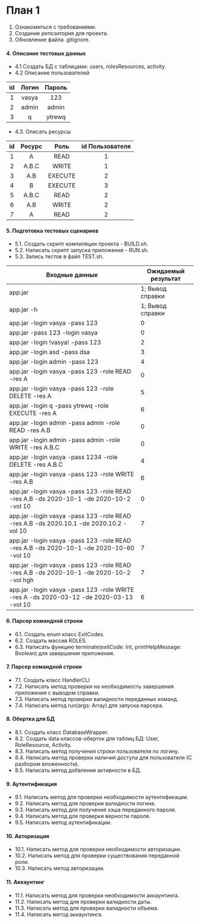 # План 1
1. Ознакомиться с требованиями.
2. Создание репозитория для проекта.
3. Обновление файла .gitignore.
#### 4. Описание тестовых данных
- 4.1 Создать БД с таблицами: users, rolesResources, activity.
- 4.2 Описание пользователей

|id     | Логин       | Пароль  |           
|:-----:|:-----------:|:-------:|
|1      | vasya       | 123     |
|2      | admin       | admin   |
|3      | q           | ytrewq  |

- 4.3. Описать ресурсы
  
|id     | Ресурс |Роль   | id Пользователя |         
|:-----:|:------:|:-----:|:-----------:|
|1      | A      | READ  | 1           |
|2      | A.B.C  | WRITE | 1           |
|3      | A.B    |EXECUTE| 2           | 
|4      | B      |EXECUTE| 3           |  
|5      | A.B.C  |READ   | 2           |   
|6      | A.B    |WRITE  | 2           |
|7      | A      |READ   | 2           |
  

#### 5. Подготовка тестовых сценариев
- 5.1. Создать скрипт компиляции проекта - BUILD.sh.
- 5.2. Написать скрипт запуска приложения - RUN.sh.
- 5.3. Запись тестов в файл TEST.sh.

| Входные данные                                               | Ожидаемый результат |
| ------------------------------------------------------------ |  -----------------  |
|app.jar                                                       | 1; Вывод справки    |
|app.jar -h                                                    | 1; Вывод справки    |
|app.jar -login vasya -pass 123                                | 0                   |
|app.jar -pass 123 -login vasya                                | 0                   |
|app.jar -login !vasya! -pass 123                              | 2                   | 
|app.jar -login asd -pass dsa                                  | 3                   |
|app.jar -login admin -pass 123                                | 4                   |
|app.jar -login vasya -pass 123 -role READ -res A              | 0                   |
|app.jar -login vasya -pass 123 -role DELETE -res A            | 5                   |
|app.jar -login q -pass ytrewq -role EXECUTE -res A            | 6                   |
|app.jar -login admin -pass admin -role READ -res A.B          | 0                   |
|app.jar -login admin -pass admin -role WRITE -res A.B.C       | 0                   |
|app.jar -login vasya -pass 1234 -role DELETE -res A.B.C       | 4                   |
|app.jar -login vasya -pass 123 -role WRITE -res A.B           | 6                   |
|app.jar -login vasya -pass 123 -role READ -res A.B -ds 2020-10-1 -de 2020-10-2 -vol 10   | 0                   |
|app.jar -login vasya -pass 123 -role READ -res A.B -ds 2020.10.1 -de 2020.10.2 -vol 10   | 7                   |
|app.jar -login vasya -pass 123 -role READ -res A.B -ds 2020-10-1 -de 2020-10-60 -vol 10  | 7                   |
|app.jar -login vasya -pass 123 -role READ -res A.B -ds 2020-10-1 -de 2020-10-2  -vol hgh | 7                   |
|app.jar -login vasya -pass 123 -role WRITE -res A -ds 2020-03-12 -de 2020-03-13 -vol 10  | 6                   |

#### 6. Парсер командной строки
- 6.1. Создать enum класс ExitCodes.
- 6.2. Создать массив ROLES.
- 6.3. Написать функцию terminate(exitCode: Int, printHelpMessage: Boolean) для завершения приложения.

#### 7. Парсер командной строки
- 7.1. Создать класс HandlerCLI
- 7.2. Написать метод проверки на необходимость завершения приложения с выводом справки.
- 7.3. Написать метод проверки валидности переданных команд.
- 7.4. Написать метод run(args: Array<String>) для запуска парсера.

#### 8. Обертка для БД
- 8.1. Создать класс DatabaseWrapper.
- 8.2. Создать data классов-оберток для таблиц БД: User, RoleResource, Activity.
- 8.3. Написать метод получения строки пользователя по логину.
- 8.4. Написать метод проверки наличия доступа для пользователя (С разбором вложенности). 
- 8.5. Написать метод добвления активности в БД.

#### 9. Аутентификация
- 9.1. Написать метод для проверки необходимости аутентификации.
- 9.2. Написать метод для проверки валидности логина.
- 9.3. Написать метод для получения хэша переданного пароля.
- 9.4. Написать метод для проверки верности пароля.
- 9.5. Написать метод аутентификации.

#### 10. Авторизация
- 10.1. Написать метод для проверки необходимости авторизации.
- 10.2. Написать метод для проверки существования переданной роли.
- 10.3. Написать метод авторизации.

#### 11. Аккаунтинг
- 11.1. Написать метод для проверки необходимости аккаунтинга.
- 11.2. Написать метод для проверки валидности даты.
- 11.3. Написать метод для проверки валидности объема.
- 11.4. Написать метод аккаунтинга.
